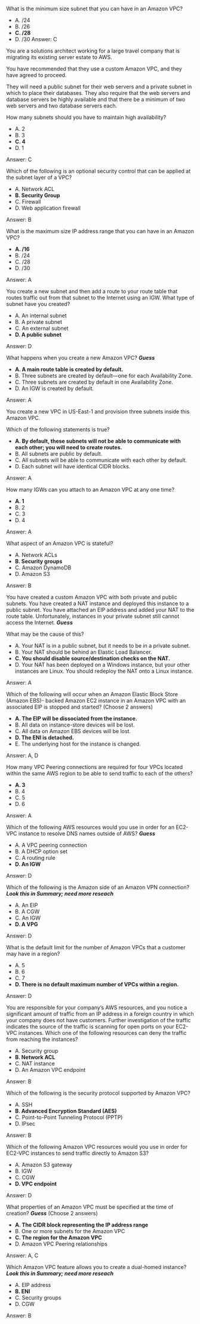 What is the minimum size subnet that you can have in an Amazon VPC?
- A. /24
- B. /26
- __C. /28__
- D. /30
Answer: C

You are a solutions architect working for a large travel company that is migrating its
   existing server estate to AWS. 
   
   You have recommended that they use a custom Amazon VPC, and they have agreed to proceed. 
  
   They will need a public subnet for their web servers and a private subnet in which to place 
   their databases. They also require that the web servers and database servers be highly 
   available and that there be a minimum of two web servers and two database servers each. 
   
   How many subnets should you have to maintain high availability?
   
- A. 2
- B. 3
- __C. 4__
- D. 1

Answer: C

Which of the following is an optional security control that can be applied at the subnet
layer of a VPC?

- A. Network ACL
- __B. Security Group__
- C. Firewall
- D. Web application firewall

Answer: B

What is the maximum size IP address range that you can have in an Amazon VPC?

- __A. /16__
- B. /24
- C. /28
- D. /30

Answer: A

You create a new subnet and then add a route to your route table that routes traffic out
from that subnet to the Internet using an IGW. What type of subnet have you created?

- A. An internal subnet
- B. A private subnet
- C. An external subnet
- __D. A public subnet__

Answer: D

What happens when you create a new Amazon VPC? **_Guess_**

- __A. A main route table is created by default.__
- B. Three subnets are created by default—one for each Availability Zone.
- C. Three subnets are created by default in one Availability Zone.
- D. An IGW is created by default.

Answer: A

You create a new VPC in US-East-1 and provision three subnets inside this Amazon VPC.

Which of the following statements is true?

- __A. By default, these subnets will not be able to communicate with each other; you will
     need to create routes.__
- B. All subnets are public by default.
- C. All subnets will be able to communicate with each other by default.
- D. Each subnet will have identical CIDR blocks.

Answer: A

How many IGWs can you attach to an Amazon VPC at any one time?

- __A. 1__
- B. 2
- C. 3
- D. 4

Answer: A

What aspect of an Amazon VPC is stateful?

- A. Network ACLs
- __B. Security groups__
- C. Amazon DynamoDB
- D. Amazon S3

Answer: B

You have created a custom Amazon VPC with both private and public subnets. You have
created a NAT instance and deployed this instance to a public subnet. You have attached
an EIP address and added your NAT to the route table. Unfortunately, instances in your
private subnet still cannot access the Internet.    **_Guess_** 

What may be the cause of this?

- A. Your NAT is in a public subnet, but it needs to be in a private subnet.
- B. Your NAT should be behind an Elastic Load Balancer.
- __C. You should disable source/destination checks on the NAT.__
- D. Your NAT has been deployed on a Windows instance, but your other instances are
     Linux. You should redeploy the NAT onto a Linux instance.
 
Answer: A 

Which of the following will occur when an Amazon Elastic Block Store (Amazon EBS)-
backed Amazon EC2 instance in an Amazon VPC with an associated EIP is stopped and
started? (Choose 2 answers)

- __A. The EIP will be dissociated from the instance.__
- B. All data on instance-store devices will be lost.
- C. All data on Amazon EBS devices will be lost.
- __D. The ENI is detached.__
- E. The underlying host for the instance is changed.

Answer: A, D

How many VPC Peering connections are required for four VPCs located within the same
AWS region to be able to send traffic to each of the others?

- __A. 3__
- B. 4
- C. 5
- D. 6  

Answer: A

Which of the following AWS resources would you use in order for an EC2-VPC instance
to resolve DNS names outside of AWS?  **_Guess_** 

- A. A VPC peering connection
- B. A DHCP option set
- C. A routing rule
- __D. An IGW__

Answer: D

                                                                               
Which of the following is the Amazon side of an Amazon VPN connection?   **_Look this in Summary; need more reseach_** 

- A. An EIP
- B. A CGW
- C. An IGW
- __D. A VPG__

Answer: D

What is the default limit for the number of Amazon VPCs that a customer may have in a
region?

- A. 5
- B. 6
- C. 7
- __D. There is no default maximum number of VPCs within a region.__

Answer: D

You are responsible for your company’s AWS resources, and you notice a significant
amount of traffic from an IP address in a foreign country in which your company does
not have customers. Further investigation of the traffic indicates the source of the traffic
is scanning for open ports on your EC2-VPC instances. Which one of the following
resources can deny the traffic from reaching the instances?

- A. Security group
- __B. Network ACL__
- C. NAT instance
- D. An Amazon VPC endpoint

Answer: B

Which of the following is the security protocol supported by Amazon VPC?

- A. SSH
- __B. Advanced Encryption Standard (AES)__
- C. Point-to-Point Tunneling Protocol (PPTP)
- D. IPsec

Answer: B

Which of the following Amazon VPC resources would you use in order for EC2-VPC
instances to send traffic directly to Amazon S3?

- A. Amazon S3 gateway
- B. IGW
- C. CGW
- __D. VPC endpoint__

Answer: D

What properties of an Amazon VPC must be specified at the time of creation? **_Guess_**
(Choose 2 answers)

- __A. The CIDR block representing the IP address range__
- B. One or more subnets for the Amazon VPC
- __C. The region for the Amazon VPC__
- D. Amazon VPC Peering relationships

Answer: A, C

Which Amazon VPC feature allows you to create a dual-homed instance?  **_Look this in Summary; need more reseach_**

- A. EIP address
- __B. ENI__
- C. Security groups
- D. CGW

Answer: B